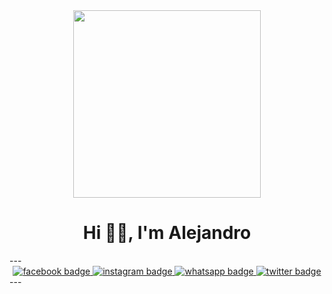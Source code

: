 <div id="header" align="center">
    <img src="https://media.giphy.com/media/yX8X517TiuMwuO2tdQ/giphy.gif" width="300" />
    <h1 align="center">Hi 👋🏻, I'm Alejandro</h1>
</div>
---

<div id="header" align="center">
    <a href="https://www.facebook.com/weymaralejandro.arenasleon.9">
        <img src="https://img.shields.io/badge/FACEBOOK-blue" alt="facebook badge">
    </a>
    <a href="https://www.instagram.com/ale_0567/">
        <img src="https://img.shields.io/badge/INSTAGRAM-orange" alt="instagram badge">
    </a>
    <a href="https://w.app/EHFAS1">
        <img src="https://img.shields.io/badge/WHATSAPP-green" alt="whatsapp badge">
    </a>
    <a href="https://twitter.com/Arenas_Ale67">
        <img src="https://img.shields.io/badge/TWITTER-skyblue" alt="twitter badge">
    </a>
</div>
---

